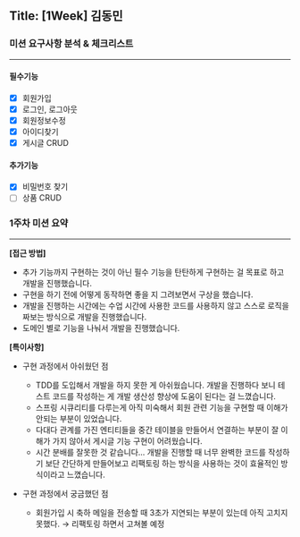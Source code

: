 ## Title: [1Week] 김동민

### 미션 요구사항 분석 & 체크리스트

---
#### 필수기능
- [x] 회원가입
- [x] 로그인, 로그아웃
- [x] 회원정보수정
- [x] 아이디찾기
- [x] 게시글 CRUD

#### 추가기능
- [x] 비밀번호 찾기
- [ ] 상품 CRUD

### 1주차 미션 요약

---

**[접근 방법]** <br>
- 추가 기능까지 구현하는 것이 아닌 필수 기능을 탄탄하게 구현하는 걸 목표로 하고 개발을 진행했습니다.
- 구현을 하기 전에 어떻게 동작하면 좋을 지 그려보면서 구상을 했습니다.
- 개발을 진행하는 시간에는 수업 시간에 사용한 코드를 사용하지 않고 스스로 로직을 짜보는 방식으로 개발을 진행했습니다.
- 도메인 별로 기능을 나눠서 개발을 진행했습니다.

**[특이사항]**

- 구현 과정에서 아쉬웠던 점
  - TDD를 도입해서 개발을 하지 못한 게 아쉬웠습니다. 개발을 진행하다 보니 테스트 코드를 작성하는 게 개발 생산성 향상에 도움이 된다는 걸 느꼈습니다.
  - 스프링 시큐리티를 다루는게 아직 미숙해서 회원 관련 기능을 구현할 때 이해가 안되는 부분이 있었습니다.
  - 다대다 관계를 가진 엔티티들을 중간 테이블을 만들어서 연결하는 부분이 잘 이해가 가지 않아서 게시글 기능 구현이 어려웠습니다.
  - 시간 분배를 잘못한 것 같습니다... 개발을 진행할 때 너무 완벽한 코드를 작성하기 보단 간단하게 만들어보고 리팩토링 하는 방식을 사용하는 것이 효율적인 방식이라고 느꼈습니다.
  
- 구현 과정에서 궁금했던 점
  - 회원가입 시 축하 메일을 전송할 때 3초가 지연되는 부분이 있는데 아직 고치지 못했다. → 리팩토링 하면서 고쳐볼 예정
